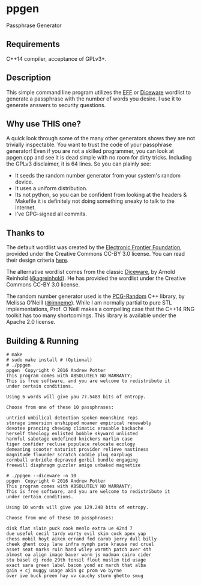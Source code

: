 ppgen
=====
Passphrase Generator

Requirements
------------
C++14 compiler, acceptance of GPLv3+.

Description
-----------

This simple command line program utilizes the
[EFF](https://www.eff.org/deeplinks/2016/07/new-wordlists-random-passphrases)
or [Diceware](http://world.std.com/~reinhold/diceware.html) wordlist
to generate a passphrase with the number of words you desire. I use it
to generate answers to security questions.

Why use THIS one?
-----------------
A quick look through some of the many other generators shows they are
not trivially inspectable. You want to trust the code of your
passphrase generator! Even if you are not a skilled programmer, you
can look at ppgen.cpp and see it is dead simple with no room for dirty
tricks. Including the GPLv3 disclaimer, it is 64 lines. So you can
plainly see:

- It seeds the random number generator from your system's random
  device.
- It uses a uniform distribution.
- Its not python, so you can be confident from looking at the
  headers & Makefile it is definitely not doing something sneaky
  to talk to the internet.
- I've GPG-signed all commits.

Thanks to
---------
The default wordlist was created by the [Electronic Frontier
Foundation](https://www.eff.org), provided under the Creative Commons
CC-BY 3.0 license. You can read their design criteria
[here](https://www.eff.org/deeplinks/2016/07/new-wordlists-random-passphrases).

The alternative wordlist comes from the classic
[Diceware](http://world.std.com/~reinhold/diceware.html), by Arnold
Reinhold ([@agreinhold](https://github.com/agreinhold)). He has
provided the wordlist under the Creative Commons CC-BY 3.0 license.

The random number generator used is the
[PCG-Random](http://www.pcg-random.org/) C++ library, by Melissa
O'Neill ([@imneme](https://github.com/imneme)). While I am normally
partial to pure STL implementations, Prof. O'Neill makes a compelling
case that the C++14 RNG toolkit has too many shortcomings. This
library is available under the Apache 2.0 license.

Building & Running
------------------
    # make
    # sudo make install # (Optional)
    # ./ppgen
    ppgen  Copyright © 2016 Andrew Potter
    This program comes with ABSOLUTELY NO WARRANTY;
    This is free software, and you are welcome to redistribute it
    under certain conditions.

    Using 6 words will give you 77.5489 bits of entropy.

    Choose from one of these 10 passphrases:

    untried umbilical detection spoken moonshine reps
    storage immersion unshipped moaner empirical renewably
    devotee prancing chewing climatic erasable backache
    herself theology enlisted bobble skyward unlisted
    harmful sabotage undefined knickers marlin case
    tiger confider recluse populace relocate ecology
    demeaning scooter naturist provider relieve nastiness
    magnitude flounder scratch caddie plug earplugs
    cornball unbridle depraved gerbil bundle engaging
    freewill diaphragm guzzler amigo unbaked magnetize

    # ./ppgen --diceware -n 10
    ppgen  Copyright © 2016 Andrew Potter
    This program comes with ABSOLUTELY NO WARRANTY;
    This is free software, and you are welcome to redistribute it
    under certain conditions.

    Using 10 words will give you 129.248 bits of entropy.

    Choose from one of these 10 passphrases:

    disk flat slain puck cook menlo extra ue 42nd 7
    due useful cecil tardy warty evil skim cock apex yap
    chess mobil hoyt aiken errand fed carob jerry dull billy
    cheek ghent cozy lane infra nymph pate krause red cruel
    asset seat marks ruin hand wiley warmth patch aver 4th
    almost oa align image bauer warm js madman cairo cider
    stu basel dj rode 29th tonsil flout muslim tid usage
    exact sara green label bacon yond ez march that alba
    gain + cj muggy usage akin gc prom vo byrne
    over ive buck preen hay vv cauchy sturm ghetto smug
